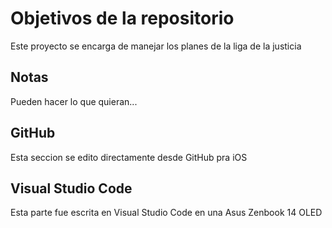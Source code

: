 # Objetivos de la repositorio

Este proyecto se encarga de manejar los planes de la liga de la justicia


## Notas
Pueden hacer lo que quieran...

## GitHub
Esta seccion se edito directamente desde GitHub pra iOS

## Visual Studio Code
Esta parte fue escrita en Visual Studio Code en una Asus Zenbook 14 OLED
